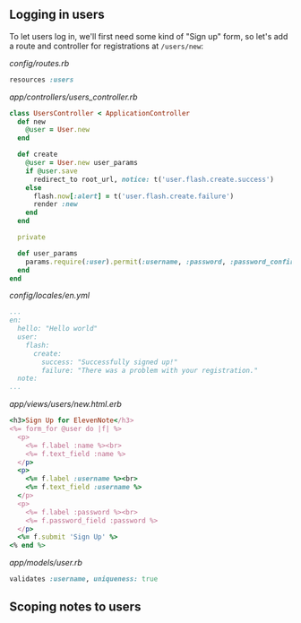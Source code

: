 
## Logging in users

To let users log in, we'll first need some kind of "Sign up" form, so let's add a route and controller for registrations at `/users/new`:

_config/routes.rb_
```ruby
resources :users
```
_app/controllers/users_controller.rb_
```ruby
class UsersController < ApplicationController
  def new
    @user = User.new
  end

  def create
    @user = User.new user_params
    if @user.save
      redirect_to root_url, notice: t('user.flash.create.success')
    else
      flash.now[:alert] = t('user.flash.create.failure')
      render :new
    end
  end

  private

  def user_params
    params.require(:user).permit(:username, :password, :password_confirmation)
  end
end
```
_config/locales/en.yml_
```yaml
...
en:
  hello: "Hello world"
  user:
    flash:
      create:
        success: "Successfully signed up!"
        failure: "There was a problem with your registration."
  note:
...
```
_app/views/users/new.html.erb_
```ruby
<h3>Sign Up for ElevenNote</h3>
<%= form_for @user do |f| %>
  <p>
    <%= f.label :name %><br>
    <%= f.text_field :name %>
  </p>
  <p>
    <%= f.label :username %><br>
    <%= f.text_field :username %>
  </p>
  <p>
    <%= f.label :password %><br>
    <%= f.password_field :password %>
  </p>
  <%= f.submit 'Sign Up' %>
<% end %>
```
_app/models/user.rb_
```ruby
validates :username, uniqueness: true
```

## Scoping notes to users




